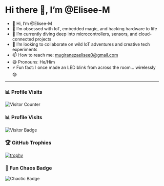 # Hi there 👋, I’m @Elisee-M

- 👋 Hi, I’m @Elisee-M  
- 👀 I’m obsessed with IoT, embedded magic, and hacking hardware to life  
- 🌱 I’m currently diving deep into microcontrollers, sensors, and cloud-connected projects  
- 💞️ I’m looking to collaborate on wild IoT adventures and creative tech experiments  
- 📫 How to reach me: mugiranezaelisee0@gmail.com  
- 😄 Pronouns: He/Him  
- ⚡ Fun fact: I once made an LED blink from across the room... wirelessly 😎  


---

### 📊 Profile Visits

![Visitor Counter](https://profile-counter.glitch.me/Elisee-M/count.svg)
### 📊 Profile Visits

![Visitor Badge](https://visitor-badge.laobi.icu/badge?page_id=Elisee-M.Elisee-M&style=for-the-badge&animation=shine)

### 🏆 GitHub Trophies

[![trophy](https://github-profile-trophy.vercel.app/?username=Elisee-M&theme=radical)](https://github.com/ryo-ma/github-profile-trophy)

### 🎨 Fun Chaos Badge

![Chaotic Badge](https://img.shields.io/badge/chaos-%E2%98%A0%EF%B8%8F-brightgreen?style=for-the-badge&logo=github&logoColor=white)

